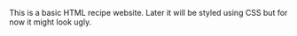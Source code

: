 This is a basic HTML recipe website. Later it will be styled using CSS but for now it might look ugly.